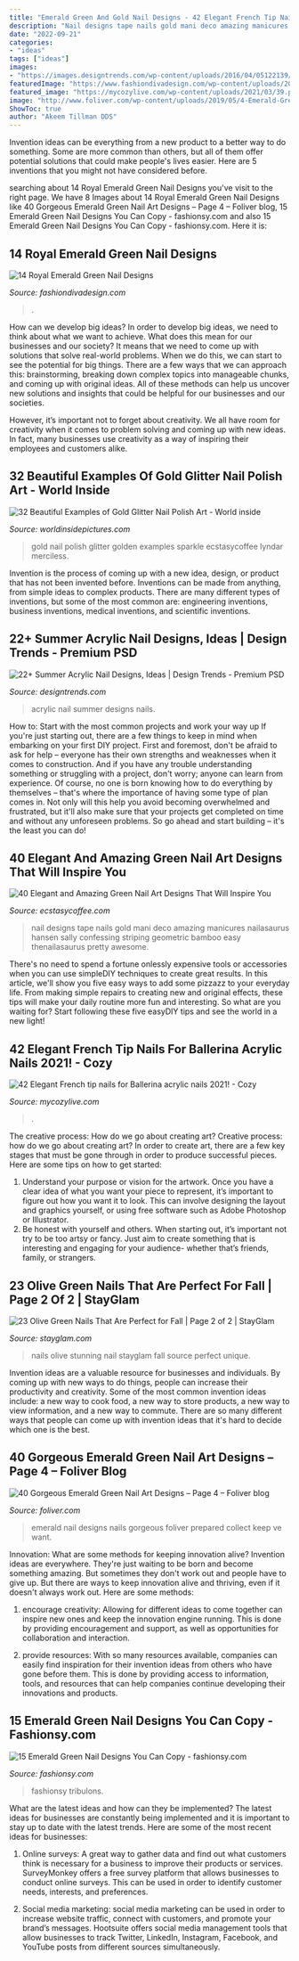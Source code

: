 ```yaml
---
title: "Emerald Green And Gold Nail Designs - 42 Elegant French Tip Nails For Ballerina Acrylic Nails 2021!"
description: "Nail designs tape nails gold mani deco amazing manicures nailasaurus hansen sally confessing striping geometric bamboo easy thenailasaurus pretty awesome"
date: "2022-09-21"
categories:
- "ideas"
tags: ["ideas"]
images:
- "https://images.designtrends.com/wp-content/uploads/2016/04/05122139/Long-Black-Acrylic-Nail-Art-Design.jpg"
featuredImage: "https://www.fashiondivadesign.com/wp-content/uploads/2014/09/screen-shot-2013-02-28-at-11-29-16-am.png"
featured_image: "https://mycozylive.com/wp-content/uploads/2021/03/39.png"
image: "http://www.foliver.com/wp-content/uploads/2019/05/4-Emerald-Green-Nails.jpg"
ShowToc: true
author: "Akeem Tillman DDS"
---
```



Invention ideas can be everything from a new product to a better way to do something. Some are more common than others, but all of them offer potential solutions that could make people's lives easier. Here are 5 inventions that you might not have considered before.

	

		
searching about 14 Royal Emerald Green Nail Designs you've visit to the right page. We have 8 Images about 14 Royal Emerald Green Nail Designs like 40 Gorgeous Emerald Green Nail Art Designs – Page 4 – Foliver blog, 15 Emerald Green Nail Designs You Can Copy - fashionsy.com and also 15 Emerald Green Nail Designs You Can Copy - fashionsy.com. Here it is:
		
    
## 14 Royal Emerald Green Nail Designs

<img loading=lazy src="https://www.fashiondivadesign.com/wp-content/uploads/2014/09/screen-shot-2013-02-28-at-11-29-16-am.png" onerror="this.onerror=null;this.src='https://tse4.mm.bing.net/th?id=OIP.IgKB0TXMvNfPhDDdTVA1ZQHaKS&amp;pid=15.1';" alt="14 Royal Emerald Green Nail Designs">

_Source: fashiondivadesign.com_

>. 

	

How can we develop big ideas?
In order to develop big ideas, we need to think about what we want to achieve. What does this mean for our businesses and our society? It means that we need to come up with solutions that solve real-world problems. When we do this, we can start to see the potential for big things.
There are a few ways that we can approach this: brainstorming, breaking down complex topics into manageable chunks, and coming up with original ideas. All of these methods can help us uncover new solutions and insights that could be helpful for our businesses and our societies.

However, it’s important not to forget about creativity. We all have room for creativity when it comes to problem solving and coming up with new ideas. In fact, many businesses use creativity as a way of inspiring their employees and customers alike.

    
## 32 Beautiful Examples Of Gold Glitter Nail Polish Art - World Inside

<img loading=lazy src="https://worldinsidepictures.com/wp-content/uploads/2013/09/golden-gliter-nail-art-29.jpg" onerror="this.onerror=null;this.src='https://tse4.mm.bing.net/th?id=OIP.cGvxipzhvMCn5xU_yStArgHaJ3&amp;pid=15.1';" alt="32 Beautiful Examples of Gold Glitter Nail Polish Art - World inside">

_Source: worldinsidepictures.com_

>gold nail polish glitter golden examples sparkle ecstasycoffee lyndar merciless. 

	

Invention is the process of coming up with a new idea, design, or product that has not been invented before. Inventions can be made from anything, from simple ideas to complex products. There are many different types of inventions, but some of the most common are: engineering inventions, business inventions, medical inventions, and scientific inventions.

    
## 22+ Summer Acrylic Nail Designs, Ideas | Design Trends - Premium PSD

<img loading=lazy src="https://images.designtrends.com/wp-content/uploads/2016/04/05122139/Long-Black-Acrylic-Nail-Art-Design.jpg" onerror="this.onerror=null;this.src='https://tse2.mm.bing.net/th?id=OIP.HDvxqAfqzh6y3iVsGUAsuwHaHa&amp;pid=15.1';" alt="22+ Summer Acrylic Nail Designs, Ideas | Design Trends - Premium PSD">

_Source: designtrends.com_

>acrylic nail summer designs nails. 

	

How to: Start with the most common projects and work your way up
If you're just starting out, there are a few things to keep in mind when embarking on your first DIY project. First and foremost, don't be afraid to ask for help – everyone has their own strengths and weaknesses when it comes to construction. And if you have any trouble understanding something or struggling with a project, don't worry; anyone can learn from experience.
Of course, no one is born knowing how to do everything by themselves – that's where the importance of having some type of plan comes in. Not only will this help you avoid becoming overwhelmed and frustrated, but it'll also make sure that your projects get completed on time and without any unforeseen problems. So go ahead and start building – it's the least you can do!

    
## 40 Elegant And Amazing Green Nail Art Designs That Will Inspire You

<img loading=lazy src="https://i1.wp.com/www.ecstasycoffee.com/wp-content/uploads/2016/08/Green-and-Gold-Geometric-Nail-Designs-with-Nail-Tape.jpg" onerror="this.onerror=null;this.src='https://tse2.mm.bing.net/th?id=OIP.N4BUGmw7GWMX5TypvBN6sAHaJQ&amp;pid=15.1';" alt="40 Elegant and Amazing Green Nail Art Designs That Will Inspire You">

_Source: ecstasycoffee.com_

>nail designs tape nails gold mani deco amazing manicures nailasaurus hansen sally confessing striping geometric bamboo easy thenailasaurus pretty awesome. 

	

There's no need to spend a fortune onlessly expensive tools or accessories when you can use simpleDIY techniques to create great results. In this article, we'll show you five easy ways to add some pizzazz to your everyday life. From making simple repairs to creating new and original effects, these tips will make your daily routine more fun and interesting. So what are you waiting for? Start following these five easyDIY tips and see the world in a new light!

    
## 42 Elegant French Tip Nails For Ballerina Acrylic Nails 2021! - Cozy

<img loading=lazy src="https://mycozylive.com/wp-content/uploads/2021/03/39.png" onerror="this.onerror=null;this.src='https://tse2.mm.bing.net/th?id=OIP.LjeVZim8wBzmBVNgq-Li-QHaKY&amp;pid=15.1';" alt="42 Elegant French tip nails for Ballerina acrylic nails 2021! - Cozy">

_Source: mycozylive.com_

>. 

	

The creative process: How do we go about creating art?
Creative process: how do we go about creating art?
In order to create art, there are a few key stages that must be gone through in order to produce successful pieces. Here are some tips on how to get started: 

1. Understand your purpose or vision for the artwork. Once you have a clear idea of what you want your piece to represent, it’s important to figure out how you want it to look. This can involve designing the layout and graphics yourself, or using free software such as Adobe Photoshop or Illustrator. 
2. Be honest with yourself and others. When starting out, it’s important not try to be too artsy or fancy. Just aim to create something that is interesting and engaging for your audience- whether that’s friends, family, or strangers. 

    
## 23 Olive Green Nails That Are Perfect For Fall | Page 2 Of 2 | StayGlam

<img loading=lazy src="https://stayglam.com/wp-content/uploads/2020/07/Stunning-Olive-Nails.jpg" onerror="this.onerror=null;this.src='https://tse2.mm.bing.net/th?id=OIP.8zzBALMFH2KY50pswqF2lQHaHa&amp;pid=15.1';" alt="23 Olive Green Nails That Are Perfect for Fall | Page 2 of 2 | StayGlam">

_Source: stayglam.com_

>nails olive stunning nail stayglam fall source perfect unique. 

	

Invention ideas are a valuable resource for businesses and individuals. By coming up with new ways to do things, people can increase their productivity and creativity. Some of the most common invention ideas include: a new way to cook food, a new way to store products, a new way to view information, and a new way to commute. There are so many different ways that people can come up with invention ideas that it's hard to decide which one is the best.

    
## 40 Gorgeous Emerald Green Nail Art Designs – Page 4 – Foliver Blog

<img loading=lazy src="http://www.foliver.com/wp-content/uploads/2019/05/4-Emerald-Green-Nails.jpg" onerror="this.onerror=null;this.src='https://tse3.mm.bing.net/th?id=OIP.y1smOtMOw5Rumigt3kKI-AHaNK&amp;pid=15.1';" alt="40 Gorgeous Emerald Green Nail Art Designs – Page 4 – Foliver blog">

_Source: foliver.com_

>emerald nail designs nails gorgeous foliver prepared collect keep ve want. 

	

Innovation: What are some methods for keeping innovation alive?
Invention ideas are everywhere. They're just waiting to be born and become something amazing. But sometimes they don't work out and people have to give up. But there are ways to keep innovation alive and thriving, even if it doesn't always work out. Here are some methods:
1. encourage creativity: Allowing for different ideas to come together can inspire new ones and keep the innovation engine running. This is done by providing encouragement and support, as well as opportunities for collaboration and interaction.

2. provide resources: With so many resources available, companies can easily find inspiration for their invention ideas from others who have gone before them. This is done by providing access to information, tools, and resources that can help companies continue developing their innovations and products.


    
## 15 Emerald Green Nail Designs You Can Copy - Fashionsy.com

<img loading=lazy src="https://fashionsy.com/wp-content/uploads/2015/12/celtic-nail-art-celtique-saint-patrick-saint-george-a-england-swatch-stamping-bundle-monster-barry-m-foils-effect-manucure-vertt-et-dore-bague-claddagh-buffy-2.jpg" onerror="this.onerror=null;this.src='https://tse3.mm.bing.net/th?id=OIP.w4WcxjqIrB-UimlgUJsrLAHaJ3&amp;pid=15.1';" alt="15 Emerald Green Nail Designs You Can Copy - fashionsy.com">

_Source: fashionsy.com_

>fashionsy tribulons. 

	

What are the latest ideas and how can they be implemented?
The latest ideas for businesses are constantly being implemented and it is important to stay up to date with the latest trends. Here are some of the most recent ideas for businesses:
1. Online surveys: A great way to gather data and find out what customers think is necessary for a business to improve their products or services. SurveyMonkey offers a free survey platform that allows businesses to conduct online surveys. This can be used in order to identify customer needs, interests, and preferences.

2. Social media marketing: social media marketing can be used in order to increase website traffic, connect with customers, and promote your brand’s messages. Hootsuite offers social media management tools that allow businesses to track Twitter, LinkedIn, Instagram, Facebook, and YouTube posts from different sources simultaneously.


